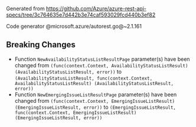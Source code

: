 Generated from https://github.com/Azure/azure-rest-api-specs/tree/3c764635e7d442b3e74caf593029fcd440b3ef82

Code generator @microsoft.azure/autorest.go@~2.1.161

## Breaking Changes

- Function `NewAvailabilityStatusListResultPage` parameter(s) have been changed from `(func(context.Context, AvailabilityStatusListResult) (AvailabilityStatusListResult, error))` to `(AvailabilityStatusListResult, func(context.Context, AvailabilityStatusListResult) (AvailabilityStatusListResult, error))`
- Function `NewEmergingIssueListResultPage` parameter(s) have been changed from `(func(context.Context, EmergingIssueListResult) (EmergingIssueListResult, error))` to `(EmergingIssueListResult, func(context.Context, EmergingIssueListResult) (EmergingIssueListResult, error))`
